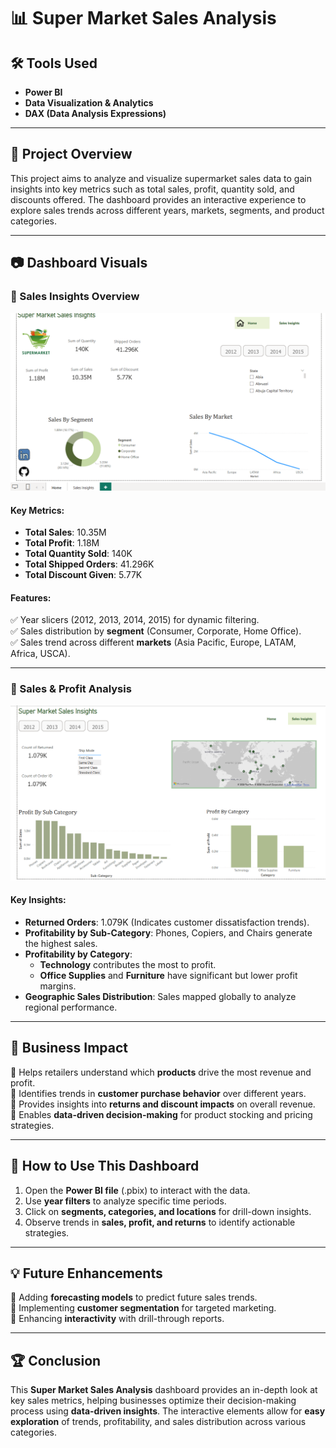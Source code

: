 # 📊 Super Market Sales Analysis

## 🛠 Tools Used
- **Power BI**
- **Data Visualization & Analytics**
- **DAX (Data Analysis Expressions)**

---

## 📌 Project Overview
This project aims to analyze and visualize supermarket sales data to gain insights into key metrics such as total sales, profit, quantity sold, and discounts offered. The dashboard provides an interactive experience to explore sales trends across different years, markets, segments, and product categories.

---

## 📷 Dashboard Visuals

### 🔹 Sales Insights Overview
![Super Market Sales Insights](Img1.png)

#### Key Metrics:
- **Total Sales**: 10.35M
- **Total Profit**: 1.18M
- **Total Quantity Sold**: 140K
- **Total Shipped Orders**: 41.296K
- **Total Discount Given**: 5.77K

#### Features:
✅ Year slicers (2012, 2013, 2014, 2015) for dynamic filtering.  
✅ Sales distribution by **segment** (Consumer, Corporate, Home Office).  
✅ Sales trend across different **markets** (Asia Pacific, Europe, LATAM, Africa, USCA).  

---

### 🔹 Sales & Profit Analysis
![Super Market Sales Insights - Detailed View](Img2.png)

#### Key Insights:
- **Returned Orders**: 1.079K (Indicates customer dissatisfaction trends).
- **Profitability by Sub-Category**: Phones, Copiers, and Chairs generate the highest sales.
- **Profitability by Category**:
  - **Technology** contributes the most to profit.
  - **Office Supplies** and **Furniture** have significant but lower profit margins.
- **Geographic Sales Distribution**: Sales mapped globally to analyze regional performance.

---

## 🎯 Business Impact
📌 Helps retailers understand which **products** drive the most revenue and profit.  
📌 Identifies trends in **customer purchase behavior** over different years.  
📌 Provides insights into **returns and discount impacts** on overall revenue.  
📌 Enables **data-driven decision-making** for product stocking and pricing strategies.  

---

## 🚀 How to Use This Dashboard
1. Open the **Power BI file** (.pbix) to interact with the data.
2. Use **year filters** to analyze specific time periods.
3. Click on **segments, categories, and locations** for drill-down insights.
4. Observe trends in **sales, profit, and returns** to identify actionable strategies.

---

## 💡 Future Enhancements
🔹 Adding **forecasting models** to predict future sales trends.  
🔹 Implementing **customer segmentation** for targeted marketing.  
🔹 Enhancing **interactivity** with drill-through reports.

---

## 🏆 Conclusion
This **Super Market Sales Analysis** dashboard provides an in-depth look at key sales metrics, helping businesses optimize their decision-making process using **data-driven insights**. The interactive elements allow for **easy exploration** of trends, profitability, and sales distribution across various categories.

